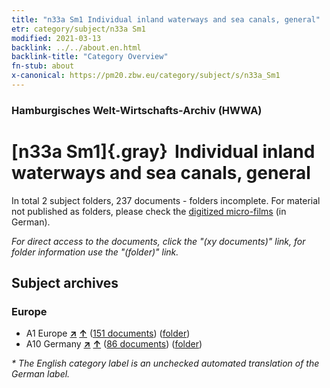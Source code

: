 ```yaml
---
title: "n33a Sm1 Individual inland waterways and sea canals, general"
etr: category/subject/n33a Sm1
modified: 2021-03-13
backlink: ../../about.en.html
backlink-title: "Category Overview"
fn-stub: about
x-canonical: https://pm20.zbw.eu/category/subject/s/n33a_Sm1
---
```


### Hamburgisches Welt-Wirtschafts-Archiv (HWWA)
# [n33a Sm1]{.gray}&#8201; Individual inland waterways and sea canals, general&#160; 





In total 2 subject folders, 237 documents - folders incomplete.
For material not published as folders, please check the [digitized micro-films](/film/h1_sh.de.html) (in German).

_For direct access to the documents, click the "(xy documents)" link, for folder information use the "(folder)" link._

## Subject archives



### Europe

- A1 Europe [**&nearr;**](../../../geo/i/140892/about.en.html "Europe (all folders)") [**&uarr;**](../../../geo/about.en.html#A1 "Country category system") (<a href="https://pm20.zbw.eu/dfgview/sh/140892,145652" title="about: Europe : Individual inland waterways and sea canals, general" target="_blank">151 documents</a>) ([folder](../../../../folder/sh/1408xx/140892/1456xx/145652/about.en.html))
- A10 Germany [**&nearr;**](../../../geo/i/126128/about.en.html "Germany (all folders)") [**&uarr;**](../../../geo/about.en.html#A10 "Country category system") (<a href="https://pm20.zbw.eu/dfgview/sh/126128,145652" title="about: Germany : Individual inland waterways and sea canals, general" target="_blank">86 documents</a>) ([folder](../../../../folder/sh/1261xx/126128/1456xx/145652/about.en.html))


_* The English category label is an unchecked automated translation of the German label._


